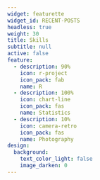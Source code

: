 ```yaml
---
widget: featurette
widget_id: RECENT-POSTS
headless: true
weight: 30
title: Skills
subtitle: null
active: false
feature:
  - description: 90%
    icon: r-project
    icon_pack: fab
    name: R
  - description: 100%
    icon: chart-line
    icon_pack: fas
    name: Statistics
  - description: 10%
    icon: camera-retro
    icon_pack: fas
    name: Photography
design:
  background:
    text_color_light: false
    image_darken: 0
---
```

